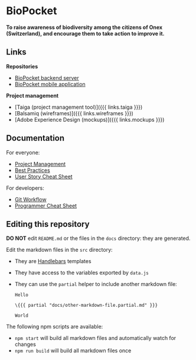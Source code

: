 # BioPocket

**To raise awareness of biodiversity among the citizens of Onex (Switzerland), and encourage them to take action to improve it.**



## Links

**Repositories**

* [BioPocket backend server](https://github.com/MediaComem/biopocket-backend)
* [BioPocket mobile application](https://github.com/MediaComem/biopocket-mobile)

**Project management**

* [Taiga (project management tool)]({{{ links.taiga }}})
* [Balsamiq (wireframes)]({{{ links.wireframes }}})
* [Adobe Experience Design (mockups)]({{{ links.mockups }}})



## Documentation

For everyone:

* [Project Management](docs/PROJECT-MANAGEMENT.md)
* [Best Practices](docs/BEST-PRACTICES.md)
* [User Story Cheat Sheet](docs/USER-STORY-CHEAT-SHEET.md)

For developers:

* [Git Workflow](docs/GIT-WORKFLOW.md)
* [Programmer Cheat Sheet](docs/PROGRAMMER-CHEAT-SHEET.md)



## Editing this repository

**DO NOT** edit `README.md` or the files in the `docs` directory: they are generated.

Edit the markdown files in the `src` directory:

* They are [Handlebars][handlebars] templates
* They have access to the variables exported by `data.js`
* They can use the `partial` helper to include another markdown file:

  ```
  Hello

  \{{{ partial "docs/other-markdown-file.partial.md" }}}

  World
  ```

The following npm scripts are available:

* `npm start` will build all markdown files and automatically watch for changes
* `npm run build` will build all markdown files once



[handlebars]: http://handlebarsjs.com
